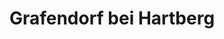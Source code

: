 ---
title: Grafendorf bei Hartberg
url: /grafendorf-bei-hartberg/
latitude: 47.333
longitude: 15.989
---